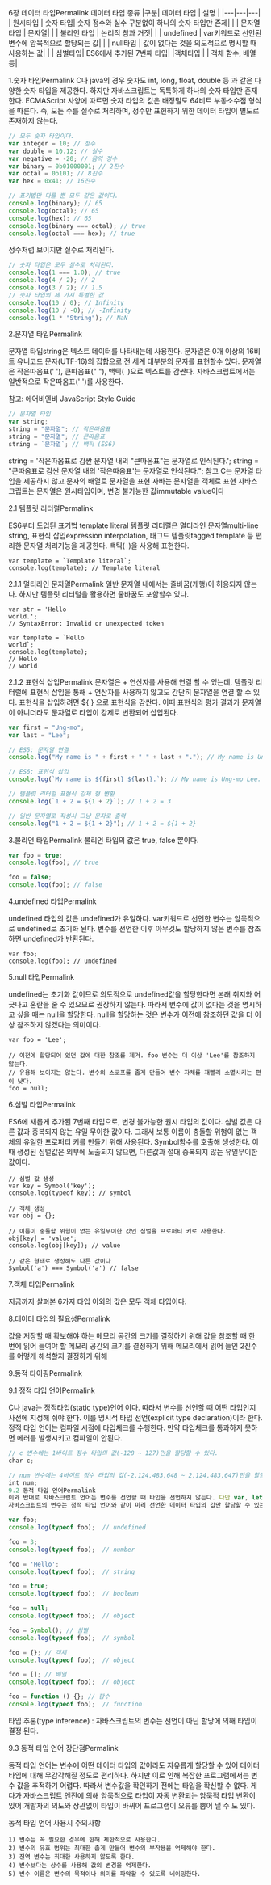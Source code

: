 6장 데이터 타입Permalink
데이터 타입 종류
|구분| 데이터 타입 | 설명 |
|---|---|---|
| 원시타입 | 숫자 타입| 숫자 정수와 실수 구분없이 하나의 숫자 타입만 존제|
| | 문자열 타입 | 문자열|
| | 불리언 타입 | 논리적 참과 거짓|
| | undefined | var키워드로 선언된 변수에 암묵적으로 할당되는 값|
| | null타입 | 값이 없다는 것을 의도적으로 명시할 때 사용하는 값|
| | 심벌타입| ES6에서 추가된 7번째 타입|
|객체타입 | | 객체 함수, 배열 등|

1.숫자 타입Permalink
C나 java의 경우 숫자도 int, long, float, double 등 과 같은 다양한 숫자 타입을 제공한다.
하지만 자바스크립트는 독특하게 하나의 숫자 타입만 존재한다.
ECMAScript 사양에 따르면 숫자 타입의 값은 배정밀도 64비트 부동소수점 형식을 따른다.
즉, 모든 수를 실수로 처리하며, 정수만 표현하기 위한 데이터 타입이 별도로 존재하지 않는다.

```javascript
// 모두 숫자 타입이다.
var integer = 10; // 정수
var double = 10.12; // 실수
var negative = -20; // 음의 정수
var binary = 0b01000001; // 2진수
var octal = 0o101; // 8진수
var hex = 0x41; // 16진수

// 표기법만 다를 뿐 모두 같은 값이다.
console.log(binary); // 65
console.log(octal); // 65
console.log(hex); // 65
console.log(binary === octal); // true
console.log(octal === hex); // true
```

정수처럼 보이지만 실수로 처리된다.

```javascript
// 숫자 타입은 모두 실수로 처리된다.
console.log(1 === 1.0); // true
console.log(4 / 2); // 2
console.log(3 / 2); // 1.5
// 숫자 타입의 세 가지 특별한 값
console.log(10 / 0); // Infinity
console.log(10 / -0); // -Infinity
console.log(1 * "String"); // NaN
```

2.문자열 타입Permalink

문자열 타입string은 텍스트 데이터를 나타내는데 사용한다.
문자열은 0개 이상의 16비트 유니코드 문자(UTF-16)의 집합으로 전 세계 대부분의 문자를 표현할수 있다.
문자열은 작은따옴표(' '), 큰따옴표(" "), 백틱(` `)으로 텍스트를 감싼다.
자바스크립트에서는 일반적으로 작은따옴표(' ')를 사용한다.

참고: 에어비엔비 JavaScript Style Guide

```javascript
// 문자열 타입
var string;
string = "문자열"; // 작은따옴표
string = "문자열"; // 큰따옴표
string = `문자열`; // 백틱 (ES6)
```

string = '작은따옴표로 감싼 문자열 내의 "큰따옴표"는 문자열로 인식된다.';
string = "큰따옴표로 감싼 문자열 내의 '작은따옴표'는 문자열로 인식된다.";
참고 C는 문자열 타입을 제공하지 않고 문자의 배열로 문자열을 표현 자바는 문자열을 객체로 표현 자바스크립트는 문자열은 원시타입이며, 변경 불가능한 값immutable value이다

2.1 템플릿 리터럴Permalink

ES6부터 도입된 표기법 template literal
템플릿 리터럴은 멀티라인 문자열multi-line string, 표현식 삽입expression interpolation, 태그드 템플릿tagged template 등 편리한 문자열 처리기능을 제공한다.
백틱(` `)을 사용해 표현한다.

```javascirpt
var template = `Template literal`;
console.log(template); // Template literal
```

2.1.1 멀티라인 문자열Permalink
일반 문자열 내에서는 줄바꿈(개행)이 허용되지 않는다.
하지만 템플릿 리터럴을 활용하면 줄바꿈도 포함할수 있다.

```javascirpt
var str = 'Hello
world.';
// SyntaxError: Invalid or unexpected token

var template = `Hello
world`;
console.log(template);
// Hello
// world
```

2.1.2 표현식 삽입Permalink
문자열은 + 연산자를 사용해 연결 할 수 있는데,
템플릿 리터럴에 표현식 삽입을 통해 + 연산자를 사용하지 않고도 간단히 문자열을 연결 할 수 있다.
표현식을 삽입하려면 ${ } 으로 표현식을 감싼다. 이때 표현식의 평가 결과가 문자열이 아니더라도 문자열로 타입이 강제로 변환되어 삽입된다.

```javascript
var first = "Ung-mo";
var last = "Lee";

// ES5: 문자열 연결
console.log("My name is " + first + " " + last + "."); // My name is Ung-mo Lee.

// ES6: 표현식 삽입
console.log(`My name is ${first} ${last}.`); // My name is Ung-mo Lee.

// 템플릿 리터럴 표현식 강제 형 변환
console.log(`1 + 2 = ${1 + 2}`); // 1 + 2 = 3

// 일반 문자열로 작성시 그냥 문자로 출력
console.log("1 + 2 = ${1 + 2}"); // 1 + 2 = ${1 + 2}
```

3.불리언 타입Permalink
불리언 타입의 값은 true, false 뿐이다.

```javascript
var foo = true;
console.log(foo); // true

foo = false;
console.log(foo); // false
```

4.undefined 타입Permalink

undefined 타입의 값은 undefined가 유일하다.
var키워드로 선언한 변수는 암묵적으로 undefined로 초기화 된다.
변수를 선언한 이후 아무것도 할당하지 않은 변수를 참조하면 undefined가 반환된다.

```javascirpt
var foo;
console.log(foo); // undefined
```

5.null 타입Permalink

undefined는 초기화 값이므로 의도적으로 undefined값을 할당한다면 본래 취지와 어긋나고 혼란을 줄 수 있으므로 권장하지 않는다.
따라서 변수에 값이 없다는 것을 명시하고 싶을 때는 null을 할당한다.
null을 할당하는 것은 변수가 이전에 참조하던 값을 더 이상 참조하지 않겠다는 의미이다.

```javascirpt
var foo = 'Lee';

// 이전에 할당되어 있던 값에 대한 참조를 제거. foo 변수는 더 이상 'Lee'를 참조하지 않는다.
// 유용해 보이지는 않는다. 변수의 스코프를 좁게 만들어 변수 자체를 재빨리 소멸시키는 편이 낫다.
foo = null;
```

6.심벌 타입Permalink

ES6에 새롭게 추가된 7번째 타입으로, 변경 불가능한 원시 타입의 값이다.
심벌 값은 다른 값과 중복되지 않는 유일 무이한 값이다.
그래서 보통 이름이 충돌할 위험이 없는 객체의 유일한 프로퍼티 키를 만들기 위해 사용된다.
Symbol함수를 호출해 생성한다. 이때 생성된 심벌값은 외부에 노출되지 않으면, 다른값과 절대 중복되지 않는 유일무이한 값이다.

```javascirpt
// 심벌 값 생성
var key = Symbol('key');
console.log(typeof key); // symbol

// 객체 생성
var obj = {};

// 이름이 충돌할 위험이 없는 유일무이한 값인 심벌을 프로퍼티 키로 사용한다.
obj[key] = 'value';
console.log(obj[key]); // value

// 같은 형태로 생성해도 다른 값이다
Symbol('a') === Symbol('a') // false
```

7.객체 타입Permalink

지금까지 살펴본 6가지 타입 이외의 값은 모두 객체 타입이다.

8.데이터 타입의 필요성Permalink

값을 저장할 때 확보해야 하는 메모리 공간의 크기를 결정하기 위해
값을 참조할 때 한 번에 읽어 들여야 할 메모리 공간의 크기를 결정하기 위해
메모리에서 읽어 들인 2진수를 어떻게 해석할지 결정하기 위해

9.동적 타이핑Permalink

9.1 정적 타입 언어Permalink

C나 java는 정적타입(static type)언어 이다. 따라서 변수를 선언할 때 어떤 타입인지 사전에 지정해 줘야 한다. 이를 명시적 타입 선언(explicit type declaration)이라 한다.
정적 타입 언어는 컴파일 시점에 타입체크를 수행한다. 만약 타입체크를 통과하지 못하면 에러를 발생시키고 컴파일이 안된다.

```javascript
// c 변수에는 1바이트 정수 타입의 값(-128 ~ 127)만을 할당할 수 있다.
char c;

// num 변수에는 4바이트 정수 타입의 값(-2,124,483,648 ~ 2,124,483,647)만을 할당할 수 있다.
int num;
9.2 동적 타입 언어Permalink
이와 반대로 자바스크립트 언어는 변수를 선언할 때 타입을 선언하지 않는다. 다만 var, let, const 키워드를 사용해 변수를 선언 할 뿐이다.
자바스크립트의 변수는 정적 타입 언어와 같이 미리 선언한 데이터 타입의 값만 할당할 수 있는 것이 아니고, 어떤 데이터 타입이라도 자유롭게 할당할 수 있다. 아래 예제는 var로 선언한 foo변수에 어떤 타입이든 자유롭게 할당하는 것을 보여준다.

var foo;
console.log(typeof foo);  // undefined

foo = 3;
console.log(typeof foo);  // number

foo = 'Hello';
console.log(typeof foo);  // string

foo = true;
console.log(typeof foo);  // boolean

foo = null;
console.log(typeof foo);  // object

foo = Symbol(); // 심벌
console.log(typeof foo);  // symbol

foo = {}; // 객체
console.log(typeof foo);  // object

foo = []; // 배열
console.log(typeof foo);  // object

foo = function () {}; // 함수
console.log(typeof foo);  // function
```

타입 추론(type inference) : 자바스크립트의 변수는 선언이 아닌 할당에 의해 타입이 결정 된다.

9.3 동적 타입 언어 장단점Permalink

동적 타입 언어는 변수에 어떤 데이터 타입의 값이라도 자유롭게 할당할 수 있어 데이터 타입에 대해 무감각해질 정도로 편리하다.
하지만 이로 인해 복잡한 프로그램에서는 변수 값을 추적하기 어렵다. 따라서 변수값을 확인하기 전에는 타입을 확신할 수 없다.
게다가 자바스크립트 엔진에 의해 암묵적으로 타입이 자동 변환되는 암묵적 타입 변환이 있어 개발자의 의도와 상관없이 타입이 바뀌어 프로그램이 오류를 뿜어 낼 수 도 있다.

동적 타입 언어 사용시 주의사항

    1) 변수는 꼭 필요한 경우에 한해 제한적으로 사용한다.
    2) 변수의 유효 범위는 최대한 좁게 만들어 변수의 부작용을 억제해야 한다.
    3) 전역 변수는 최대한 사용하지 않도록 한다.
    4) 변수보다는 상수를 사용해 값의 변경을 억제한다.
    5) 변수 이름은 변수의 목적이나 의미를 파악할 수 있도록 네이밍한다.
